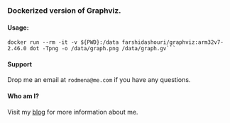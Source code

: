 ### Dockerized version of Graphviz.

#### Usage:

```console
docker run --rm -it -v ${PWD}:/data farshidashouri/graphviz:arm32v7-2.46.0 dot -Tpng -o /data/graph.png /data/graph.gv```
```

#### Support
Drop me an email at `rodmena@me.com` if you have any questions.

#### Who am I?
Visit my [blog](https://blog.red9.ir) for more information about me.
